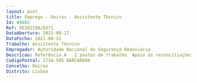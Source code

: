 ```yaml
--- 
layout: post
title: Emprego - Oeiras - Assistente Técnico
Id: 89662
Ref: OE202108/0371
DataAbertura: 2021-08-17
DataFecho: 2021-08-31
Trabalho: Assistente Técnico
Empregador: Autoridade Nacional de Segurança Rodoviária
Descricao: Referência A   2 postos de trabalho  Apoio às reconciliações bancárias, comparando os extratos bancários das 5 contas com os respetivos comprovativos (designadamente talões, faturas, avisos de transferências), reportando superiormente eventuais anomalias e propondo soluções para as mesmas  Apoio na verificação e confirmação do pagamento de autos de contraordenação feito pelos infratores através de transferências e enviar para cobrança  Apoiar a verificação e confirmação de pagamentos efetuados pelas entidades autuantes estão de acordo com as cobranças registadas no SIGA  Apoiar a verificação e confirmação da faturação emitida pelos fornecedores (CTT, Payshop, IGCP) está de acordo com os débitos e créditos na conta bancária e as cobranças registadas no SIGA  Apoiar a verificação dos comprovativos de crédito enviados pelo IGFEJ referente a pagamentos de autos de Contraordenação feitos através de tribunais e proceder à respetiva cobrança no SIGA  caso necessário, envio de ofício com pedidos de informação  Apoio na confirmação do pagamento de RIC e fotocópias nos extratos bancários  Prestar apoio na verificação dos cheques devolvidos por falta de provisão, conciliar o débito, verificar se a cobrança foi anulada, conciliar o crédito após o resgate e envio para nova cobrança  Apoio na consulta dos extratos bancários para verificar movimentos por reconciliar, nomeadamente depósitos por cobrar e anomalias e enviar para cobrança. Referência B   2 postos de trabalho Apoiar a verificação dos processos enviados pela UFTC proceder à correção das anomalias de cobrança e reenvio dos processos aquela Unidade  Prestar apoio na implementação das correções solicitadas pelas entidades autuantes, propondo à UFTC o arquivo de autos de contraordenação emitidos indevidamente e a consequente transferência dos respetivos valores pagos para o novo auto de contraordenação  Apoio técnico às Entidades Municipais no âmbito dos pagamentos de autos contraordenação e do PORTAL ANSR, informação sobre o projeto de adesão ao SCoT  Apoio técnico à GNR e PSP no âmbito dos pagamentos de autos contraordenação  Apoio no contato com as entidades autuantes sempre que os processos pagos não estejam em conformidade  Apoiar no tratamento de cheques sem provisão  anulação cobrança, abertura de processo, notificação ao infrator, envio de queixa ao tribunal  Prestar apoio no envio de informações à UFTC sobre os autos de contraordenação quando tenham sido pagos através de cheques sem provisão e não reúnam condições de envio aos tribunais  Apoio na cobrança dos processos enviados pelos tribunais  Apoiar na análise dos pagamentos nos autos para verificação se os mesmos foram pagos a título de coima ou depósito.
CodigoPostal: 2734-505 BARCARENA
Concelho: Oeiras
Distrito: Lisboa
--- 
```

